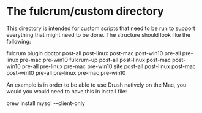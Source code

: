 # The fulcrum/custom directory

This directory is intended for custom scripts that need to be run to support
everything that might need to be done. The structure should look like the
following:

fulcrum
  plugin
    doctor
      post-all
      post-linux
      post-mac
      post-win10
      pre-all
      pre-linux
      pre-mac
      pre-win10
    fulcrum-up
      post-all
      post-linux
      post-mac
      post-win10
      pre-all
      pre-linux
      pre-mac
      pre-win10
    site
      post-all
      post-linux
      post-mac
      post-win10
      pre-all
      pre-linux
      pre-mac
      pre-win10

An example is in order to be able to use Drush natively on the Mac, you would
you would need to have this in install file:

brew install mysql --client-only
